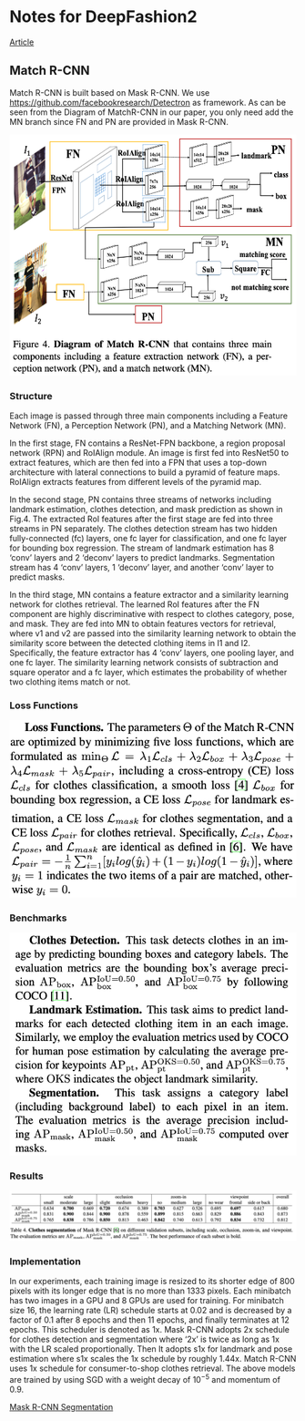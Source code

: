 # Notes for DeepFashion2

[Article](./1901.07973.pdf)

## Match R-CNN

Match R-CNN is built based on Mask R-CNN. We use https://github.com/facebookresearch/Detectron as framework. As can be seen from the Diagram of MatchR-CNN in our paper, you only need add the MN branch since FN and PN are provided in Mask R-CNN.

![](./images/diagram_match_rcnn.png "Match R-CNN")

### Structure

Each image is passed through three main components including a Feature Network (FN), a Perception Network (PN), and a Matching Network (MN).

In the first stage, FN contains a ResNet-FPN backbone, a region proposal network (RPN) and RoIAlign module. An image is first fed into ResNet50 to extract features, which are then fed into a FPN that uses a top-down architecture with lateral connections to build a pyramid of feature maps. RoIAlign extracts features from different levels of the pyramid map.

In the second stage, PN contains three streams of networks including landmark estimation, clothes detection, and mask prediction as shown in Fig.4. The extracted RoI features after the first stage are fed into three streams in PN separately. The clothes detection stream has two hidden fully-connected (fc) layers, one fc layer for classification, and one fc layer for bounding box regression. The stream of landmark estimation has 8 ‘conv’ layers and 2 ‘deconv’ layers to predict landmarks. Segmentation stream has 4 ‘conv’ layers, 1 ‘deconv’ layer, and another ‘conv’ layer to predict masks.

In the third stage, MN contains a feature extractor and a similarity learning network for clothes retrieval. The learned RoI features after the FN component are highly discriminative with respect to clothes category, pose, and mask. They are fed into MN to obtain features vectors for retrieval, where v1 and v2 are passed into the similarity learning network to obtain the similarity score between the detected clothing items in I1 and I2. Specifically, the feature extractor has 4 ‘conv’ layers, one pooling layer, and one fc layer. The similarity learning network consists of subtraction and square operator and a fc layer, which estimates the probability of whether two clothing items match or not.


### Loss Functions

![](./images/loss_func0.png)
![](./images/loss_func1.png)

### Benchmarks

![](./images/benchmarks.png)

### Results

![](./images/results_segmentation.png)

### Implementation

In our experiments, each training image is resized to its shorter edge of 800 pixels with its longer edge that is no more than 1333 pixels. Each minibatch has two images in a GPU and 8 GPUs are used for training. For minibatch size 16, the learning rate (LR) schedule starts at 0.02 and is decreased by a factor of 0.1 after 8 epochs and then 11 epochs, and finally terminates at 12 epochs. This scheduler is denoted as 1x. Mask R-CNN adopts 2x schedule for clothes detection and segmentation where ‘2x’ is twice as long as 1x with the LR scaled proportionally. Then It adopts s1x for landmark and pose estimation where s1x scales the 1x schedule by roughly 1.44x. Match R-CNN uses 1x schedule for consumer-to-shop clothes retrieval. The above models are trained by using SGD with a weight decay of $10^{−5}$ and momentum of 0.9.

[Mask R-CNN Segmentation](https://github.com/facebookresearch/detectron2/tree/master/configs/COCO-InstanceSegmentation)
